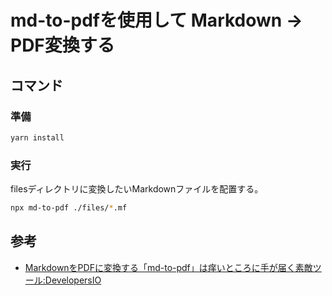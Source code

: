 # md-to-pdfを使用して Markdown -> PDF変換する

## コマンド

### 準備

``` bash
yarn install
```

### 実行

filesディレクトリに変換したいMarkdownファイルを配置する。

``` bash
npx md-to-pdf ./files/*.mf
```

## 参考

- [MarkdownをPDFに変換する「md-to-pdf」は痒いところに手が届く素敵ツール:DevelopersIO](https://dev.classmethod.jp/articles/md-to-pdf/)